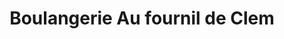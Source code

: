 ---
title: "Boulangerie Au fournil de Clem"
url: /brasparts/boulangerie-au-fournil-de-clem/
shop: boulangerie
---